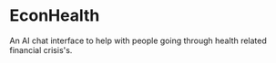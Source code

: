 # EconHealth
An AI chat interface to help with people going through health related financial crisis's. 
